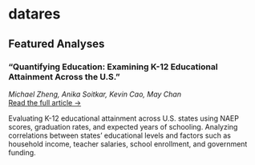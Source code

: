 # datares

## Featured Analyses

### “Quantifying Education: Examining K-12 Educational Attainment Across the U.S.”  
*Michael Zheng, Anika Soitkar, Kevin Cao, May Chan*  
[Read the full article →](https://ucladatares.medium.com/quantifying-education-examining-k-12-educational-attainment-across-the-u-s-745498569f9c)

Evaluating K-12 educational attainment across U.S. states using NAEP scores, graduation rates, and expected years of schooling.
Analyzing correlations between states’ educational levels and factors such as household income, teacher salaries, school enrollment, and government funding.
